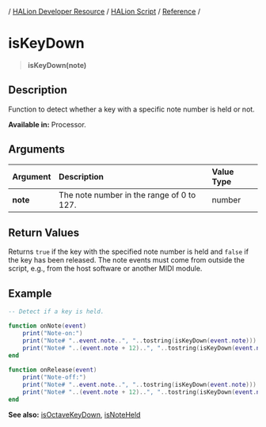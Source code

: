 / [HALion Developer Resource](../../HALion-Developer-Resource.md) / [HALion Script](./HALion-Script.md) / [Reference](./Reference.md) /

# isKeyDown

>**isKeyDown(note)**

## Description

Function to detect whether a key with a specific note number is held or not.

**Available in:** Processor.

## Arguments

|Argument|Description|Value Type|
|:-|:-|:-|
|**note**|The note number in the range of 0 to 127.|number|

## Return Values

Returns ``true`` if the key with the specified note number is held and ``false`` if the key has been released. The note events must come from outside the script, e.g., from the host software or another MIDI module.

## Example

```lua
-- Detect if a key is held.

function onNote(event)
    print("Note-on:")
    print("Note# "..event.note..", "..tostring(isKeyDown(event.note)))
    print("Note# "..(event.note + 12)..", "..tostring(isKeyDown(event.note + 12)).."\n")
end
 
function onRelease(event)
    print("Note-off:")
    print("Note# "..event.note..", "..tostring(isKeyDown(event.note)))
    print("Note# "..(event.note + 12)..", "..tostring(isKeyDown(event.note + 12)).."\n")
end
```

**See also:** [isOctaveKeyDown](./isOctaveKeyDown.md), [isNoteHeld](./isNoteHeld.md)